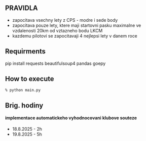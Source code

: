 ## PRAVIDLA
- zapocitava vsechny lety z CPS - modre i sede body
- zapocitava pouze lety, ktere maji startovni pasku maximalne ve vzdalenosti 20km od vztazneho bodu LKCM
- kazdemu pilotovi se zapocitavaji 4 nejlepsi lety v danem roce


## Requirments
pip install requests beautifulsoup4 pandas goepy

## How to execute
```% python main.py```


## Brig. hodiny
#### implementace automatickeho vyhodnocovani klubove souteze
- 18.8.2025 - 2h 
- 19.8.2025 - 5h 